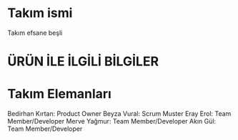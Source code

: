 # Takım ismi
Takım efsane beşli

# ÜRÜN İLE İLGİLİ BİLGİLER

# Takım Elemanları
Bedirhan Kırtan: Product Owner
Beyza Vural: Scrum Muster
Eray Erol: Team Member/Developer
Merve Yağmur: Team Member/Developer
Akın Gül: Team Member/Developer

